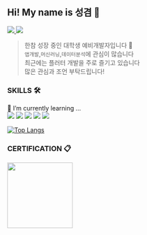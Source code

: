 ## Hi! My name is 성겸 👋

<a href="https://velog.io/@ksk0605" > <img src="https://img.shields.io/badge/Velog-20C997?style=flat-square&logo=Velog&logoColor=white"/> <a> <img src="https://img.shields.io/badge/sungkyum1@naver.com-03C75A?style=flat-square&logo=Naver&logoColor=white"/>



>한참 성장 중인 대학생 예비개발자입니다 👶  
`앱개발`,`머신러닝`,`데이터분석`에 관심이 많습니다  
  최근에는 플러터 개발을 주로 즐기고 있습니다  
  많은 관심과 조언 부탁드립니다!

### SKILLS 🛠

🌱 I’m currently learning ...  
<img src="https://img.shields.io/badge/Android-3DDC84?style=flat-square&logo=Android&logoColor=white"/>
<img src="https://img.shields.io/badge/React Native-61DAFB?style=flat-square&logo=React&logoColor=white"/>
<img src="https://img.shields.io/badge/Tensorflow-FF6F00?style=flat-square&logo=Tensorflow&logoColor=white"/>
<img src="https://img.shields.io/badge/Python-3776AB?style=flat-square&logo=Python&logoColor=white"/>
<img src="https://img.shields.io/badge/Javascript-F7DF1E?style=flat-square&logo=Javascript&logoColor=white"/>  

[![Top Langs](https://github-readme-stats.vercel.app/api/top-langs/?username=ksk0605&layout=langs_count=8)](https://github.com/ksk0605/github-readme-stats)

### CERTIFICATION 📋
<img src="https://user-images.githubusercontent.com/76910498/188768032-828e6677-da01-4ee1-be8a-5b097365ed0d.png" width="150">

<!--
**ksk0605/ksk0605** is a ✨ _special_ ✨ repository because its `README.md` (this file) appears on your GitHub profile.

Here are some ideas to get you started:

- 🔭 I’m currently working on ...
- 🌱 I’m currently learning ...
- 👯 I’m looking to collaborate on ...
- 🤔 I’m looking for help with ...
- 💬 Ask me about ...
- 📫 How to reach me: ...
- 😄 Pronouns: ...
- ⚡ Fun fact: ...
-->
